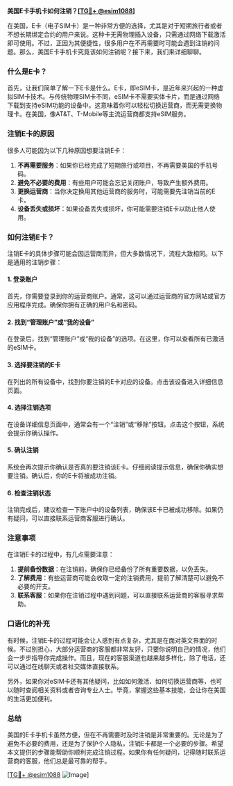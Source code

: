 **美国E卡手机卡如何注销？[[TG💪+ @esim1088](https://t.me/s/esim1088)]**

在美国，E卡（电子SIM卡）是一种非常方便的选择，尤其是对于短期旅行者或者不想长期绑定合约的用户来说。这种卡无需物理插入设备，只需通过网络下载激活即可使用。不过，正因为其便捷性，很多用户在不再需要时可能会遇到注销的问题。那么，美国E卡手机卡究竟该如何注销呢？接下来，我们来详细聊聊。

### 什么是E卡？

首先，让我们简单了解一下E卡是什么。E卡，即eSIM卡，是近年来兴起的一种虚拟SIM卡技术。与传统物理SIM卡不同，eSIM卡不需要实体卡片，而是通过网络下载到支持eSIM功能的设备中。这意味着你可以轻松切换运营商，而无需更换物理卡。在美国，像AT&T、T-Mobile等主流运营商都支持eSIM服务。

### 注销E卡的原因

很多人可能因为以下几种原因想要注销E卡：

1. **不再需要服务**：如果你已经完成了短期旅行或项目，不再需要美国的手机号码。
2. **避免不必要的费用**：有些用户可能会忘记关闭账户，导致产生额外费用。
3. **更换运营商**：当你决定换用其他运营商的服务时，可能需要先注销当前的E卡。
4. **设备丢失或损坏**：如果设备丢失或损坏，你可能需要注销E卡以防止他人使用。

### 如何注销E卡？

注销E卡的具体步骤可能会因运营商而异，但大多数情况下，流程大致相同。以下是通用的注销步骤：

#### 1. 登录账户

首先，你需要登录到你的运营商账户。通常，这可以通过运营商的官方网站或官方应用程序完成。确保你拥有正确的用户名和密码。

#### 2. 找到“管理账户”或“我的设备”

在登录后，找到“管理账户”或“我的设备”的选项。在这里，你可以查看所有已激活的eSIM卡。

#### 3. 选择要注销的E卡

在列出的所有设备中，找到你要注销的E卡对应的设备。点击该设备进入详细信息页面。

#### 4. 选择注销选项

在设备详细信息页面中，通常会有一个“注销”或“移除”按钮。点击这个按钮，系统会提示你确认操作。

#### 5. 确认注销

系统会再次提示你确认是否真的要注销该E卡。仔细阅读提示信息，确保你确实想要注销。确认后，你的E卡将被成功注销。

#### 6. 检查注销状态

注销完成后，建议检查一下账户中的设备列表，确保该E卡已被成功移除。如果仍有疑问，可以直接联系运营商客服进行确认。

### 注意事项

在注销E卡的过程中，有几点需要注意：

1. **提前备份数据**：在注销前，确保你已经备份了所有重要数据，以免丢失。
2. **了解费用**：有些运营商可能会收取一定的注销费用，提前了解清楚可以避免不必要的开支。
3. **联系客服**：如果你在注销过程中遇到问题，可以直接联系运营商的客服寻求帮助。

### 口语化的补充

有时候，注销E卡的过程可能会让人感到有点复杂，尤其是在面对英文界面的时候。不过别担心，大部分运营商的客服都非常友好，只要你说明自己的情况，他们会一步步指导你完成操作。而且，现在的客服渠道也越来越多样化，除了电话，还可以通过在线聊天或者社交媒体直接联系。

另外，如果你对eSIM卡还有其他疑问，比如如何激活、如何切换运营商等，也可以随时查阅相关资料或者咨询专业人士。毕竟，掌握这些基本技能，会让你在美国的生活更加便利。

### 总结

美国的E卡手机卡虽然方便，但在不再需要时及时注销是非常重要的。无论是为了避免不必要的费用，还是为了保护个人隐私，注销E卡都是一个必要的步骤。希望本文提供的步骤能帮助你顺利完成注销过程。如果你有任何疑问，记得随时联系运营商的客服，他们总是最可靠的帮手。

[[TG💪+ @esim1088](https://t.me/s/esim1088) ![Image](https://i.postimg.cc/4NQfJmqS/Snipaste-2025-05-13-00-14-12.png)]